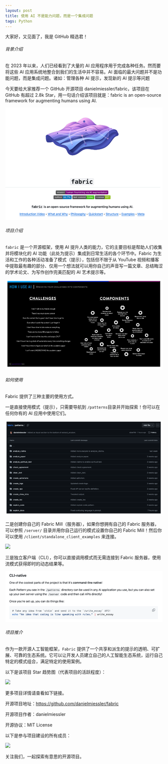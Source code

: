 ```yaml
---
layout: post
title: 使用 AI 不是能力问题，而是一个集成问题
tags: Python
---
```


大家好，又见面了，我是 GitHub 精选君！

###### 背景介绍

在 2023 年以来，人们已经看到了大量的 AI 应用程序用于完成各种任务。然而要将这些 AI 应用系统地整合到我们的生活中并不容易。AI 面临的最大问题并不是功能问题，而是集成问题。诸如：管理各种 AI 提示，发现新的 AI 提示等问题

今天要给大家推荐一个 GitHub 开源项目 danielmiessler/fabric，该项目在 GitHub 有超过 2.8k Star，用一句话介绍该项目就是：fabric is an open-source framework for augmenting humans using AI.

![](https://raw.githubusercontent.com/ZhuPeng/pic/master/images/compress_image-20240311230901767.png)

###### 项目介绍

`fabric` 是一个开源框架，使用 AI 提升人类的能力，它的主要目标是帮助人们收集并将模块化的 AI 功能（此处为提示）集成到日常生活的各个环节中。Fabric 为生活和工作的各种活动准备了模式（提示），包括但不限于从 YouTube 视频和播客中提取最有趣的部分、仅用一个想法就可以用你自己的声音写一篇文章、总结晦涩的学术论文、为写作创作完美匹配的 AI 艺术提示等。

![](https://raw.githubusercontent.com/ZhuPeng/pic/master/images/compress_image-20240311231022435.png)

###### 如何使用

Fabric 提供了三种主要的使用方式。

一是直接使用模式（提示），只需要导航到 `/patterns`目录并开始探索！你可以在任何你有的 AI 应用中使用它们。

![](https://raw.githubusercontent.com/ZhuPeng/pic/master/images/compress_image-20240311231230730.png)

二是创建你自己的 Fabric Mill（服务器），如果你想拥有自己的 Fabric 服务器，可以参照 `/server/` 目录并用你自己运行的模式设置你自己的 Fabric Mill！然后你可以使用 `/client/standalone_client_examples` 来连接。

![](https://github.com/danielmiessler/fabric/assets/50654/ec3bd9b5-d285-483d-9003-7a8e6d842584)

三是独立客户端（CLI），你可以直接调用模式而无需连接到 Fabric 服务器，使用流模式获得即时的动态结果等。

![](https://raw.githubusercontent.com/ZhuPeng/pic/master/images/compress_image-20240311231321805.png)

###### 项目推介

作为一款开源人工智能框架，`Fabric` 提供了一个共享和派生的提示的透明、可扩展、可靠的生态系统。它可以让开发人员建立自己的人工智能生态系统，运行自己特定的模式组合，满足特定的使用案例。


以下是该项目 Star 趋势图（代表项目的活跃程度）：

![](https://api.star-history.com/svg?repos=danielmiessler/fabric&type=Timeline)

更多项目详情请查看如下链接。

开源项目地址：https://github.com/danielmiessler/fabric 

开源项目作者：danielmiessler

开源协议：MIT License

以下是参与项目建设的所有成员：

![](https://contrib.rocks/image?repo=danielmiessler/fabric)

关注我们，一起探索有意思的开源项目。

